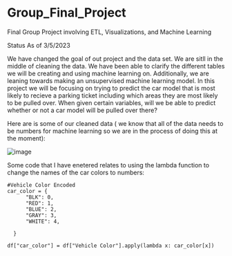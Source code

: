 # Group_Final_Project
Final Group Project involving ETL, Visualizations, and Machine Learning

Status As of 3/5/2023

We have changed the goal of out project and the data set. We are sitll in the middle of cleaning the data. We have been able to clarify the different tables we will be creating and using machine learning on. Additionally, we are leaning towards making an unsupervised machine learning model.
In this project we will be focusing on trying to predict the car model that is most likely to recieve a parking ticket including which areas they are most likely to be pulled over. When given certain variables, will we be able to predict whether or not a car model will be pulled over there?

Here are is some of our cleaned data ( we know that all of the data needs to be numbers for machine learning so we are in the process of doing this at the moment):

![image](https://user-images.githubusercontent.com/113560850/223585965-2b71bbe1-0192-4737-b96c-80e733719677.png)

Some code that I have enetered relates to using the lambda function to change the names of the car colors to numbers:

```
#Vehicle Color Encoded
car_color = {
      "BLK": 0,
      "RED": 1,
      "BLUE": 2,
      "GRAY": 3,
      "WHITE": 4,
   
  }

df["car_color"] = df["Vehicle Color"].apply(lambda x: car_color[x])
```
